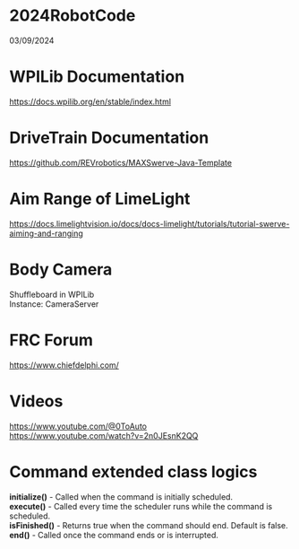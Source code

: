 # 2024RobotCode
03/09/2024

# WPILib Documentation
https://docs.wpilib.org/en/stable/index.html

# DriveTrain Documentation
https://github.com/REVrobotics/MAXSwerve-Java-Template

# Aim Range of LimeLight
https://docs.limelightvision.io/docs/docs-limelight/tutorials/tutorial-swerve-aiming-and-ranging

# Body Camera
Shuffleboard in WPILib\
Instance: CameraServer

# FRC Forum
https://www.chiefdelphi.com/

# Videos
https://www.youtube.com/@0ToAuto \
https://www.youtube.com/watch?v=2n0JEsnK2QQ

# Command extended class logics
**initialize()** - Called when the command is initially scheduled.\
**execute()** - Called every time the scheduler runs while the command is scheduled.\
**isFinished()** - Returns true when the command should end. Default is false.\
**end()** - Called once the command ends or is interrupted.
